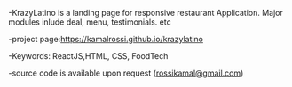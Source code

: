 -KrazyLatino is a landing page for responsive restaurant Application. Major modules inlude deal, menu, testimonials. etc


-project page:https://kamalrossi.github.io/krazylatino

-Keywords: ReactJS,HTML, CSS, FoodTech

-source code is available upon request (rossikamal@gmail.com)
